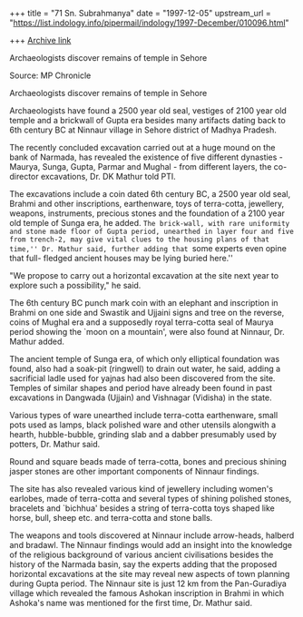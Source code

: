 +++
title = "71 Sn. Subrahmanya"
date = "1997-12-05"
upstream_url = "https://list.indology.info/pipermail/indology/1997-December/010096.html"

+++
[Archive link](https://list.indology.info/pipermail/indology/1997-December/010096.html)

Archaeologists discover remains of temple in Sehore


Source: MP Chronicle

Archaeologists discover remains of temple in Sehore

Archaeologists have found a 2500 year old seal, vestiges of 2100 year old
temple and a brickwall of Gupta era besides many artifacts dating back to
6th century BC at Ninnaur village in Sehore district of Madhya Pradesh.

The recently concluded excavation carried out at a huge mound on the bank
of Narmada, has revealed the existence of five different dynasties - Maurya,
Sunga, Gupta, Parmar and Mughal - from different layers, the co-director
excavations, Dr. DK Mathur told PTI.

The excavations include a coin dated 6th century BC, a 2500 year old seal,
Brahmi and other inscriptions, earthenware, toys of terra-cotta, jewellery,
weapons, instruments, precious stones and the foundation of a 2100 year old
temple of Sunga era, he added. ``The brick-wall, with rare uniformity and
stone made floor of Gupta period, unearthed in layer four and five from
trench-2, may give vital clues to the housing plans of that time,'' Dr. Mathur
said, further adding that ``some experts even opine that full- fledged ancient
houses may be lying buried here.''

"We propose to carry out a horizontal excavation at the site next year to
explore such a possibility," he said.

The 6th century BC punch mark coin with an elephant and inscription in
Brahmi on one side and Swastik and Ujjaini signs and tree on the reverse,
coins of Mughal era and a supposedly royal terra-cotta seal of Maurya
period showing the `moon on a mountain', were also found at Ninnaur, Dr.
Mathur added.

The ancient temple of Sunga era, of which only elliptical foundation was
found, also had a soak-pit (ringwell) to drain out water, he said, adding a
sacrificial ladle used for yajnas had also been discovered from the site.
Temples of similar shapes and period have already been found in past
excavations in Dangwada (Ujjain) and Vishnagar (Vidisha) in the state.

Various types of ware unearthed include terra-cotta earthenware, small pots
used as lamps, black polished ware and other utensils alongwith a hearth,
hubble-bubble, grinding slab and a dabber presumably used by potters,
Dr. Mathur said.

Round and square beads made of terra-cotta, bones and precious shining
jasper stones are other important components of Ninnaur findings.

The site has also revealed various kind of jewellery including women's
earlobes, made of terra-cotta and several types of shining polished stones,
bracelets and `bichhua' besides a string of terra-cotta toys shaped like
horse, bull, sheep etc. and terra-cotta and stone balls.

The weapons and tools discovered at Ninnaur include arrow-heads, halberd
and bradawl. The Ninnaur findings would add an insight into the knowledge
of the religious background of various ancient civilisations besides the
history of the Narmada basin, say the experts adding that the proposed
horizontal excavations at the site may reveal new aspects of town planning
during Gupta period. The Ninnaur site is just 12 km from the Pan-Guradiya
village which revealed the famous Ashokan inscription in Brahmi in which
Ashoka's name was mentioned for the first time, Dr. Mathur said.



